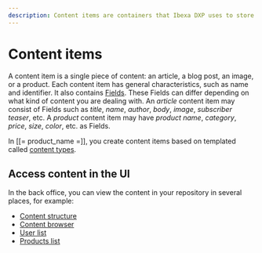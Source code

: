 ```yaml
---
description: Content items are containers that Ibexa DXP uses to store content data.
---
```


# Content items

A content item is a single piece of content: an article, a blog post, an image, or a product.
Each content item has general characteristics, such as name and identifier.
It also contains [Fields](content_model.md#fields-and-field-types).
These Fields can differ depending on what kind of content you are dealing with.
An *article* content item may consist of Fields such as *title*, *name*, *author*, *body*, *image*, *subscriber teaser*, etc.
A *product* content item may have *product name*, *category*, *price*, *size*, *color*, etc. as Fields.

In [[= product_name =]], you create content items based on templated called [content types](content_model.md#content_types).

## Access content in the UI

In the back office, you can view the content in your repository in several places, for example:

- [Content structure](../getting_started/discover_ui.md#content-tree)
- [Content browser](../getting_started/discover_ui.md#content-browser)
- [User list](../user_management/manage_users.md)
- [Products list](../persona_paths/manage_products.md)
